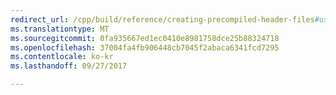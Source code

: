 ```yaml
---
redirect_url: /cpp/build/reference/creating-precompiled-header-files#using-precompiled-headers-in-a-project
ms.translationtype: MT
ms.sourcegitcommit: 0fa935667ed1ec0410e8981758dce25b88324718
ms.openlocfilehash: 37004fa4fb906448cb7045f2abaca6341fcd7295
ms.contentlocale: ko-kr
ms.lasthandoff: 09/27/2017

---
```

